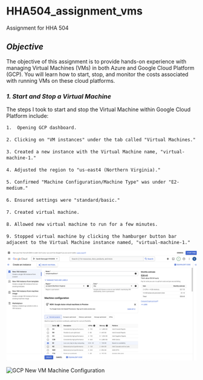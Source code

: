 # HHA504_assignment_vms
Assignment for HHA 504

## *Objective*

The objective of this assignment is to provide hands-on experience with managing Virtual Machines (VMs) in both Azure and Google Cloud Platform (GCP). You will learn how to start, stop, and monitor the costs associated with running VMs on these cloud platforms.

### *1. Start and Stop a Virtual Machine*

The steps I took to start and stop the Virtual Machine within Google Cloud Platform include: 

    1.  Opening GCP dashboard.
    
    2. Clicking on "VM instances" under the tab called "Virtual Machines."

    3. Created a new instance with the Virtual Machine name, "virtual-machine-1."

    4. Adjusted the region to "us-east4 (Northern Virginia)."

    5. Confirmed "Machine Configuration/Machine Type" was under "E2-medium."

    6. Ensured settings were "standard/basic."

    7. Created virtual machine.

    8. Allowed new virtual machine to run for a few minutes. 

    9. Stopped virtual machine by clicking the hamburger button bar adjacent to the Virtual Machine instance named, "virtual-machine-1."
    
![GCP New VM Machine Configuration](./GCP%20pictures/GCP%20New%20VM%20Machine%20configuration.png)

![GCP New VM Machine Configuration](GCP_pictures/GCP_New_VM_Configuration.png)
